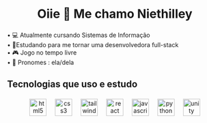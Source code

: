 

###

<h1 align="center">Oiie 👋 Me chamo Niethilley</h1>

###

<p align="left">• 💻 Atualmente cursando Sistemas de Informação<br>• 🚀Estudando para me tornar uma desenvolvedora full-stack<br>• 🎮 Jogo no tempo livre<br>• 🫰 Pronomes : ela/dela</p>

###

<h2 align="left">Tecnologias que uso e estudo</h2>

###

<div align="center">
  <img src="https://img.shields.io/badge/HTML5-E34F26?logo=html5&logoColor=white&style=for-the-badge" height="40" alt="html5 logo"  />
  <img width="12" />
  <img src="https://img.shields.io/badge/CSS3-1572B6?logo=css3&logoColor=white&style=for-the-badge" height="40" alt="css3 logo"  />
  <img width="12" />
  <img src="https://img.shields.io/badge/Tailwind CSS-06B6D4?logo=tailwindcss&logoColor=black&style=for-the-badge" height="40" alt="tailwindcss logo"  />
  <img width="12" />
  <img src="https://img.shields.io/badge/React-61DAFB?logo=react&logoColor=black&style=for-the-badge" height="40" alt="react logo"  />
  <img width="12" />
  <img src="https://img.shields.io/badge/JavaScript-F7DF1E?logo=javascript&logoColor=black&style=for-the-badge" height="40" alt="javascript logo"  />
  <img width="12" />
  <img src="https://img.shields.io/badge/Python-3776AB?logo=python&logoColor=white&style=for-the-badge" height="40" alt="python logo"  />
  <img width="12" />
  <img src="https://img.shields.io/badge/Unity-FFFFFF?logo=unity&logoColor=black&style=for-the-badge" height="40" alt="unity logo"  />
</div>

###



###

<p align="left"></p>

###

<h2 align="left"></h2>

